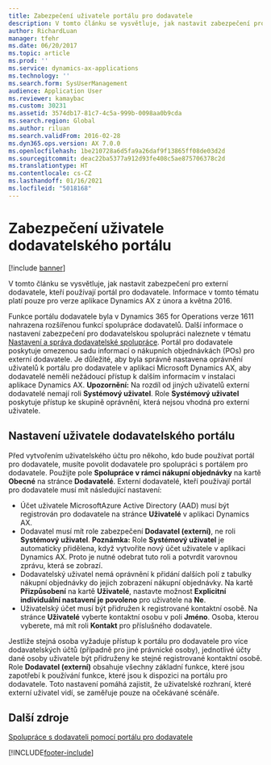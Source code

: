 ```yaml
---
title: Zabezpečení uživatele portálu pro dodavatele
description: V tomto článku se vysvětluje, jak nastavit zabezpečení pro externí dodavatele, kteří používají portál pro dodavatele. Informace v tomto tématu platí pouze pro verze aplikace Dynamics AX z února a května 2016.
author: RichardLuan
manager: tfehr
ms.date: 06/20/2017
ms.topic: article
ms.prod: ''
ms.service: dynamics-ax-applications
ms.technology: ''
ms.search.form: SysUserManagement
audience: Application User
ms.reviewer: kamaybac
ms.custom: 30231
ms.assetid: 3574db17-81c7-4c5a-999b-0098aa0b9cda
ms.search.region: Global
ms.author: riluan
ms.search.validFrom: 2016-02-28
ms.dyn365.ops.version: AX 7.0.0
ms.openlocfilehash: 1be210728a6d5fa9a26daf9f13865ff08de03d2d
ms.sourcegitcommit: deac22ba5377a912d93fe408c5ae875706378c2d
ms.translationtype: HT
ms.contentlocale: cs-CZ
ms.lasthandoff: 01/16/2021
ms.locfileid: "5018168"
---
```

# <a name="vendor-portal-user-security"></a>Zabezpečení uživatele dodavatelského portálu

[!include [banner](../includes/banner.md)]

V tomto článku se vysvětluje, jak nastavit zabezpečení pro externí dodavatele, kteří používají portál pro dodavatele. Informace v tomto tématu platí pouze pro verze aplikace Dynamics AX z února a května 2016.

Funkce portálu dodavatele byla v Dynamics 365 for Operations verze 1611 nahrazena rozšířenou funkcí spolupráce dodavatelů. Další informace o nastavení zabezpečení pro dodavatelskou spolupráci naleznete v tématu [Nastavení a správa dodavatelské spolupráce](set-up-maintain-vendor-collaboration.md). Portál pro dodavatele poskytuje omezenou sadu informací o nákupních objednávkách (POs) pro externí dodavatele. Je důležité, aby byla správně nastavena oprávnění uživatelů k portálu pro dodavatele v aplikaci Microsoft Dynamics AX, aby dodavatelé neměli nežádoucí přístup k dalším informacím v instalaci aplikace Dynamics AX. **Upozornění:** Na rozdíl od jiných uživatelů externí dodavatelé nemají roli **Systémový uživatel**. Role **Systémový uživatel** poskytuje přístup ke skupině oprávnění, která nejsou vhodná pro externí uživatele.

## <a name="setting-up-a-vendor-portal-user"></a>Nastavení uživatele dodavatelského portálu
Před vytvořením uživatelského účtu pro někoho, kdo bude používat portál pro dodavatele, musíte povolit dodavatele pro spolupráci s portálem pro dodavatele. Použijte pole **Spolupráce v rámci nákupní objednávky** na kartě **Obecné** na stránce **Dodavatelé**. Externí dodavatelé, kteří používají portál pro dodavatele musí mít následující nastavení:

-   Účet uživatele MicrosoftAzure Active Directory (AAD) musí být registrován pro dodavatele na stránce **Uživatelé** v aplikaci Dynamics AX.
-   Dodavatel musí mít role zabezpečení **Dodavatel (externí)**, ne roli **Systémový uživatel**. **Poznámka:** Role **Systémový uživatel** je automaticky přidělena, když vytvoříte nový účet uživatele v aplikaci Dynamics AX. Proto je nutné odebrat tuto roli a potvrdit varovnou zprávu, která se zobrazí.
-   Dodavatelský uživatel nemá oprávnění k přidání dalších polí z tabulky nákupní objednávky do jejich zobrazení nákupní objednávky. Na kartě **Přizpůsobení** na kartě **Uživatelé**, nastavte možnost **Explicitní individuální nastavení je povoleno** pro uživatele na **Ne**.
-   Uživatelský účet musí být přidružen k registrované kontaktní osobě. Na stránce **Uživatelé** vyberte kontaktní osobu v poli **Jméno**. Osoba, kterou vyberete, má mít roli **Kontakt** pro příslušného dodavatele.

Jestliže stejná osoba vyžaduje přístup k portálu pro dodavatele pro více dodavatelských účtů (případně pro jiné právnické osoby), jednotlivé účty dané osoby uživatele být přidruženy ke stejné registrované kontaktní osobě. Role **Dodavatel (externí)** obsahuje všechny základní funkce, které jsou zapotřebí k používání funkce, které jsou k dispozici na portálu pro dodavatele. Toto nastavení pomáhá zajistit, že uživatelské rozhraní, které externí uživatel vidí, se zaměřuje pouze na očekávané scénáře.

<a name="additional-resources"></a>Další zdroje
--------

[Spolupráce s dodavateli pomocí portálu pro dodavatele](collaborate-vendors-vendor-portal.md)





[!INCLUDE[footer-include](../../includes/footer-banner.md)]